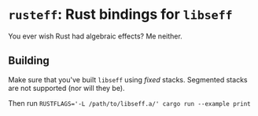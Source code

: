 # `rusteff`: Rust bindings for `libseff`

You ever wish Rust had algebraic effects? Me neither.

## Building

Make sure that you've built `libseff` using _fixed_ stacks. Segmented stacks are not supported (nor will they be).

Then run `RUSTFLAGS='-L /path/to/libseff.a/' cargo run --example print`
